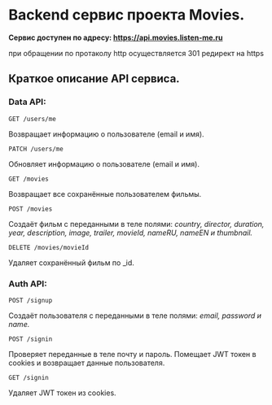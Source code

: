 # Backend сервис проекта Movies.

**Сервис доступен по адресу: https://api.movies.listen-me.ru**

при обращении по протаколу http осуществляется 301 редирект на https


## Краткое описание API сервиса.

### Data API:

`GET /users/me`

Возвращает информацию о пользователе (email и имя).

`PATCH /users/me`

Обновляет информацию о пользователе (email и имя).

`GET /movies`

Возвращает все сохранённые пользователем фильмы.

`POST /movies`

Создаёт фильм с переданными в теле полями:
_country, director, duration, year, description, image, trailer, movieId, nameRU, nameEN и thumbnail._

`DELETE /movies/movieId`

Удаляет сохранённый фильм по _id.

### Auth API:

`POST /signup`

Cоздаёт пользователя с переданными в теле полями:
_email, password и name._

`POST /signin`

Проверяет переданные в теле почту и пароль. Помещает JWT токен
в cookies и возвращает данные пользователя.

`GET /signin`

Удаляет JWT токен из cookies.
